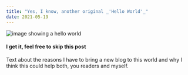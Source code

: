 ```yaml
---
title: "Yes, I know, another original _'Hello World'_"
date: 2021-05-19
---
```

![image showing a hello world](https://cdn-images-1.medium.com/max/1600/1*U-R58ahr5dtAvtSLGK2wXg.png)

#### I get it, __feel free__ to skip this post

Text about the reasons I have to bring a new blog to this world and why I think this could help both, you readers and myself.
